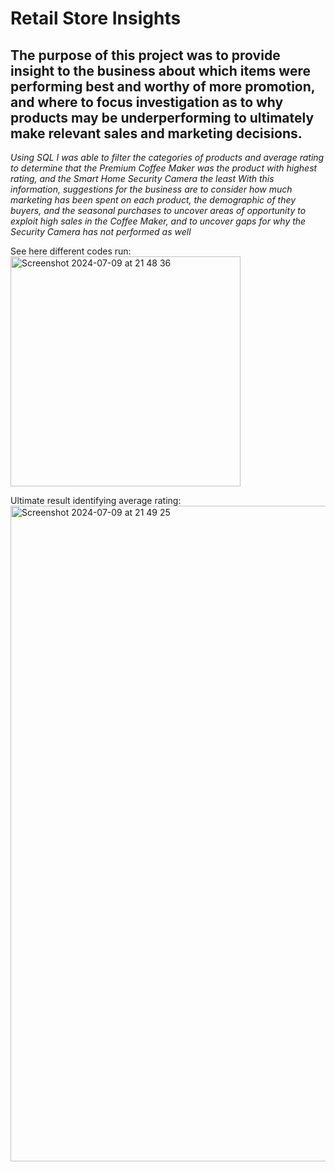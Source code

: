 # Retail Store Insights

## The purpose of this project was to provide insight to the business about which items were performing best and worthy of more promotion, and where to focus investigation as to why products may be underperforming to ultimately make relevant sales and marketing decisions.
_Using SQL I was able to filter the categories of products and average rating to determine that the Premium Coffee Maker was the product with highest rating, and the Smart Home Security Camera the least_
_With this information, suggestions for the business are to consider how much marketing has been spent on each product, the demographic of they buyers, and the seasonal purchases to uncover areas of opportunity to exploit high sales in the Coffee Maker, and to uncover gaps for why the Security Camera has not performed as well_

See here different codes run:
<img width="368" alt="Screenshot 2024-07-09 at 21 48 36" src="https://github.com/craigdatatech/SQL-Retail-Store/assets/173221299/e2c4768e-2715-4b05-8b6e-21d563efb1ec">

Ultimate result identifying average rating:
<img width="1049" alt="Screenshot 2024-07-09 at 21 49 25" src="https://github.com/craigdatatech/SQL-Retail-Store/assets/173221299/e21c4684-8419-428c-b709-2a518d568e88">
